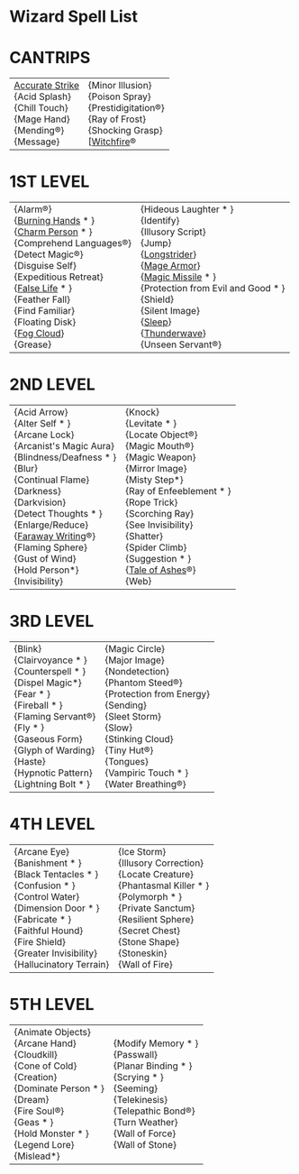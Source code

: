 # Wizard Spell List
# CANTRIPS

|   |   |
|---|---|
|[Accurate Strike](https://skroxiousdm.github.io/SkroxiousDM/6.Spells/Spell%20Descriptions/0%20Cantrips/ACCURATE%20STRIKE)<br>{Acid Splash}<br>{Chill Touch}<br>{Mage Hand}<br>{Mending&reg;}<br>{Message}|{Minor Illusion}<br>{Poison Spray}<br>{Prestidigitation&reg;}<br>{Ray of Frost}<br>{Shocking Grasp}<br>[[Witchfire](https://skroxiousdm.github.io/SkroxiousDM/6.Spells/Spell%20Descriptions/0%20Cantrips/WITCHFIRE)&reg;|

# 1ST LEVEL

|   |   |
|---|---|
{Alarm&reg;}<br>{[Burning Hands](https://skroxiousdm.github.io/SkroxiousDM/6.Spells/Spell%20Descriptions/1st%20Level%20Spells/Burning%20Hands) * }<br>{[Charm Person](https://skroxiousdm.github.io/SkroxiousDM/6.Spells/Spell%20Descriptions/1st%20Level%20Spells/Charm%20Person) * }<br>{Comprehend Languages&reg;}<br>{Detect Magic&reg;}<br>{Disguise Self}<br>{Expeditious Retreat}<br>{[False Life](https://skroxiousdm.github.io/SkroxiousDM/6.Spells/Spell%20Descriptions/1st%20Level%20Spells/False%20Life) * }<br>{Feather Fall}<br>{Find Familiar}<br>{Floating Disk}<br>{[Fog Cloud](https://skroxiousdm.github.io/SkroxiousDM/6.Spells/Spell%20Descriptions/1st%20Level%20Spells/Fog%20Cloud)}<br>{Grease}|{Hideous Laughter * }<br>{Identify}<br>{Illusory Script}<br>{Jump}<br>{[Longstrider](https://skroxiousdm.github.io/SkroxiousDM/6.Spells/Spell%20Descriptions/1st%20Level%20Spells/Longstrider)}<br>{[Mage Armor](https://skroxiousdm.github.io/SkroxiousDM/6.Spells/Spell%20Descriptions/1st%20Level%20Spells/Mage%20Armor)}<br>{[Magic Missile](https://skroxiousdm.github.io/SkroxiousDM/6.Spells/Spell%20Descriptions/1st%20Level%20Spells/Magic%20Missile) * }<br>{Protection from Evil and Good * }<br>{Shield}<br>{Silent Image}<br>{[Sleep](https://skroxiousdm.github.io/SkroxiousDM/6.Spells/Spell%20Descriptions/1st%20Level%20Spells/Sleep)}<br>{[Thunderwave](https://skroxiousdm.github.io/SkroxiousDM/6.Spells/Spell%20Descriptions/1st%20Level%20Spells/Thunderwave)}<br>{Unseen Servant&reg;}|

# 2ND LEVEL

|   |   |
|---|---|
|{Acid Arrow}<br>{Alter Self * }<br>{Arcane Lock}<br>{Arcanist's Magic Aura}<br>{Blindness/Deafness * }<br>{Blur}<br>{Continual Flame}<br>{Darkness}<br>{Darkvision}<br>{Detect Thoughts * }<br>{Enlarge/Reduce}<br>{[Faraway Writing](https://skroxiousdm.github.io/SkroxiousDM/6.Spells/Spell%20Descriptions/Spell%20Descriptions#faraway-writing)&reg;}<br>{Flaming Sphere}<br>{Gust of Wind}<br>{Hold Person*}<br>{Invisibility}|{Knock}<br>{Levitate * }<br>{Locate Object&reg;}<br>{Magic Mouth&reg;}<br>{Magic Weapon}<br>{Mirror Image}<br>{Misty Step*}<br>{Ray of Enfeeblement * }<br>{Rope Trick}<br>{Scorching Ray}<br>{See Invisibility}<br>{Shatter}<br>{Spider Climb}<br>{Suggestion * }<br>{[Tale of Ashes](https://skroxiousdm.github.io/SkroxiousDM/6.Spells/Spell%20Descriptions/2nd_Level_Spells/Tale%20of%20Ashes)&reg;}<br>{Web}|

# 3RD LEVEL

|   |   |
|---|---|
|{Blink}<br>{Clairvoyance * }<br>{Counterspell * }<br>{Dispel Magic*}<br>{Fear * }<br>{Fireball * }<br>{Flaming Servant&reg;}<br>{Fly * }<br>{Gaseous Form}<br>{Glyph of Warding}<br>{Haste}<br>{Hypnotic Pattern}<br>{Lightning Bolt * }|{Magic Circle}<br>{Major Image}<br>{Nondetection}<br>{Phantom Steed&reg;}<br>{Protection from Energy}<br>{Sending}<br>{Sleet Storm}<br>{Slow}<br>{Stinking Cloud}<br>{Tiny Hut&reg;}<br>{Tongues}<br>{Vampiric Touch * }<br>{Water Breathing&reg;}|

# 4TH LEVEL

|   |   |
|---|---|
|{Arcane Eye}<br>{Banishment * }<br>{Black Tentacles * }<br>{Confusion * }<br>{Control Water}<br>{Dimension Door * }<br>{Fabricate * }<br>{Faithful Hound}<br>{Fire Shield}<br>{Greater Invisibility}<br>{Hallucinatory Terrain}|{Ice Storm}<br>{Illusory Correction}<br>{Locate Creature}<br>{Phantasmal Killer * }<br>{Polymorph * }<br>{Private Sanctum}<br>{Resilient Sphere}<br>{Secret Chest}<br>{Stone Shape}<br>{Stoneskin}<br>{Wall of Fire}|

# 5TH LEVEL

|   |   |
|---|---|
|{Animate Objects}<br>{Arcane Hand}<br>{Cloudkill}<br>{Cone of Cold}<br>{Creation}<br>{Dominate Person * }<br>{Dream}<br>{Fire Soul&reg;}<br>{Geas * }<br>{Hold Monster * }<br>{Legend Lore}<br>{Mislead*}|{Modify Memory * }<br>{Passwall}<br>{Planar Binding * }<br>{Scrying * }<br>{Seeming}<br>{Telekinesis}<br>{Telepathic Bond&reg;}<br>{Turn Weather}<br>{Wall of Force}<br>{Wall of Stone}|
